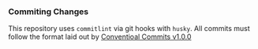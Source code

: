 ### Commiting Changes

This repository uses `commitlint` via git hooks with `husky`.
All commits must follow the format laid out by [Conventioal Commits v1.0.0](https://www.conventionalcommits.org/en/v1.0.0/)
